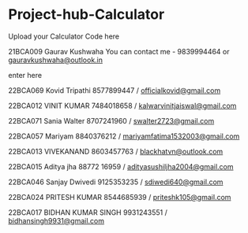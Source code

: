 # Project-hub-Calculator
Upload your Calculator Code here 



21BCA009 Gaurav Kushwaha      You can contact me -  9839994464 or gauravkushwaha@outlook.in

enter here

22BCA069 Kovid Tripathi
8577899447 / officialkovid@gmail.com
 
22BCA012 VINIT KUMAR
7484018658 / kalwarvinitjaiswal@gmail.com

22BCA071 Sania Walter
8707241960 / swalter2723@gmail.com

22BCA057 Mariyam
8840376212 / mariyamfatima1532003@gmail.com

22BCA013 VIVEKANAND
8603457763 / blackhatvn@outlook.com

22BCA015 Aditya jha
88772 16959 / adityasushiljha2004@gmail.com 

22BCA046 Sanjay Dwivedi
9125353235 / sdiwedi640@gmail.com

22BCA024 PRITESH KUMAR
8544685939 / priteshk105@gmail.com

22BCA017 BIDHAN KUMAR SINGH
9931243551 / bidhansingh9931@gmail.com
